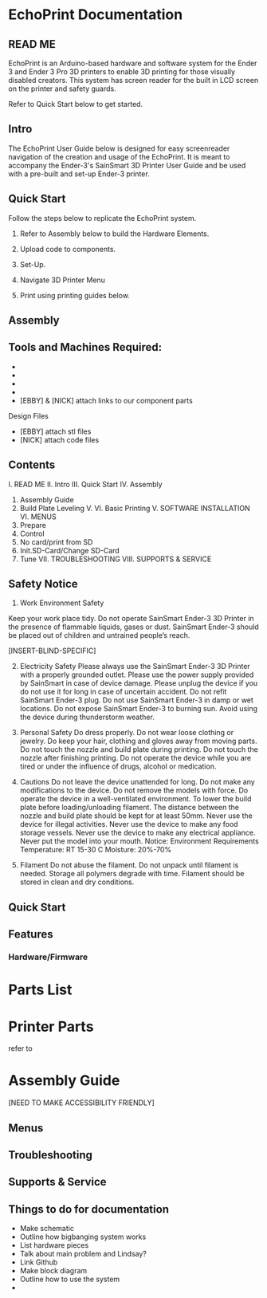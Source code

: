 # EchoPrint Documentation

## READ ME

EchoPrint is an Arduino-based hardware and software system for the Ender 3 and Ender 3 Pro 3D printers to enable 3D printing for those visually disabled creators. This system has screen reader for the built in LCD screen on the printer and safety guards.

Refer to Quick Start below to get started.

## Intro
The EchoPrint User Guide below is designed for easy screenreader navigation of the creation and usage of the EchoPrint. It is meant to accompany the Ender-3's SainSmart 3D Printer User Guide and be used with a pre-built and set-up Ender-3 printer.

## Quick Start

Follow the steps below to replicate the EchoPrint system.

1. Refer to Assembly below to build the Hardware Elements.

2. Upload code to components.

3. Set-Up.

4. Navigate 3D Printer Menu

5. Print using printing guides below.

## Assembly
Tools and Machines Required:
- 
- 
- 
- 
- 
- [EBBY] & [NICK] attach links to our component parts

Design Files
- [EBBY] attach stl files
- [NICK] attach code files




## Contents

I.	READ ME
II.	Intro
III. Quick Start
IV.	Assembly
1.	Assembly Guide
2.	Build Plate Leveling
V. 
VI. Basic Printing
V.	SOFTWARE INSTALLATION
VI.	MENUS
1.	Prepare
2.	Control
3.	No card/print from SD
4.	Init.SD-Card/Change SD-Card
5.	Tune
VII.	TROUBLESHOOTING
VIII.	SUPPORTS & SERVICE



## Safety Notice

1.	Work Environment Safety

Keep your work place tidy. Do not operate SainSmart Ender-3 3D Printer in the presence of flammable liquids, gases or dust. SainSmart Ender-3 should be placed out of children and untrained people’s reach.

[INSERT-BLIND-SPECIFIC]

2.	Electricity Safety
Please always use the SainSmart Ender-3 3D Printer with a properly grounded outlet.
Please use the power supply provided by SainSmart in case of device damage.
Please unplug the device if you do not use it for long in case of uncertain accident.
Do not refit SainSmart Ender-3 plug.
Do not use SainSmart Ender-3 in damp or wet locations.
Do not expose SainSmart Ender-3 to burning sun.
Avoid using the device during thunderstorm weather.

3.	Personal Safety
Do dress properly. Do not wear loose clothing or jewelry.
Do keep your hair, clothing and gloves away from moving parts.
Do not touch the nozzle and build plate during printing. 
Do not touch the nozzle after finishing printing.
Do not operate the device while you are tired or under the influence of drugs, alcohol or medication.

4. Cautions
Do not leave the device unattended for long.
Do not make any modifications to the device.
Do not remove the models with force.
Do operate the device in a well-ventilated environment.
To lower the build plate before loading/unloading filament. The distance between the nozzle and build plate should be kept for at least 50mm.
Never use the device for illegal activities.
Never use the device to make any food storage vessels.
Never use the device to make any electrical appliance. Never put the model into your mouth.
Notice: Environment Requirements Temperature: RT 15-30 C
             Moisture: 20%-70%

5. Filament
Do not abuse the filament.
Do not unpack until filament is needed.
Storage all polymers degrade with time.
Filament should be stored in clean and dry conditions.


## Quick Start

## Features 

### Hardware/Firmware

# Parts List

# Printer Parts
refer to 

# Assembly Guide 

[NEED TO MAKE ACCESSIBILITY FRIENDLY]

## Menus

## Troubleshooting

## Supports & Service

## Things to do for documentation
- Make schematic 
- Outline how bigbanging system works
- List hardware pieces
- Talk about main problem and Lindsay? 
- Link Github 
- Make block diagram 
- Outline how to use the system
- 

